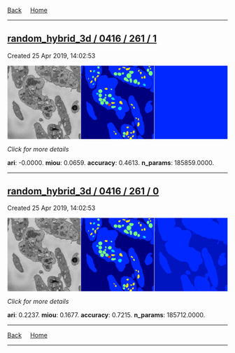 
[Back](..)&nbsp;&nbsp;&nbsp;&nbsp;&nbsp;[Home](https://leapmanlab.github.io/snapshots)

---

<div class="summary"><a href="1"><h2>random_hybrid_3d / 0416 / 261 / 1</h2></a><p>Created 25 Apr 2019, 14:02:53
</p><a href="1"><img src="1/media/summary.png" align="center"></a><p>
<i>Click for more details</i>
</p></div>

**ari**: -0.0000. **miou**: 0.0659. **accuracy**: 0.4613. **n_params**: 185859.0000. 

---

<div class="summary"><a href="0"><h2>random_hybrid_3d / 0416 / 261 / 0</h2></a><p>Created 25 Apr 2019, 14:02:53
</p><a href="0"><img src="0/media/summary.png" align="center"></a><p>
<i>Click for more details</i>
</p></div>

**ari**: 0.2237. **miou**: 0.1677. **accuracy**: 0.7215. **n_params**: 185712.0000. 

---

[Back](..)&nbsp;&nbsp;&nbsp;&nbsp;&nbsp;[Home](https://leapmanlab.github.io/snapshots)

---